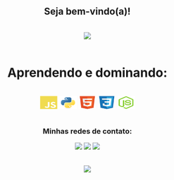 <div align="center">
  <h2>Seja bem-vindo(a)!</h2>
</div>
<br>
<div align="center">
  <img height="180em" src="https://github-readme-stats.vercel.app/api/top-langs/?username=felipeferreira21&layout=compact&langs_count=7&theme=dark"/>
</div>
<br>
<div align="center">
  <h1>Aprendendo e dominando:</h1>
  <div style="display: inline_block"><br>
    <img align="center" alt="Formando-Js" height="30" width="40" src="https://raw.githubusercontent.com/devicons/devicon/master/icons/javascript/javascript-plain.svg">
    <img align="center" alt="Formando-Python" height="30" width="40" src="https://raw.githubusercontent.com/devicons/devicon/master/icons/python/python-original.svg">
    <img align="center" alt="Formando-HTML" height="30" width="40" src="https://raw.githubusercontent.com/devicons/devicon/master/icons/html5/html5-original.svg">
    <img align="center" alt="Formando-CSS" height="30" width="40" src="https://raw.githubusercontent.com/devicons/devicon/master/icons/css3/css3-original.svg">
    <img align="center" alt="Formando-Node.js" height="30" width="40" src="https://github.com/devicons/devicon/blob/master/icons/nodejs/nodejs-original.svg">
  </div>
</div>
<br>
<div align="center">
  <h3>Minhas redes de contato:</h3>
  <a href="https://www.instagram.com/felipe_ferre01" target="_blank"><img src="https://img.shields.io/badge/-Instagram-%23E4405F?style=for-the-badge&logo=instagram&logoColor=white" target="_blank"></a> 
  <a href="mailto:felipeferre26@hotmail.com"><img src="https://img.shields.io/badge/-Gmail-%23333?style=for-the-badge&logo=gmail&logoColor=white" target="_blank"></a>
  <a href="https://www.linkedin.com/in/felipe-ferreira-3900b2234/" target="_blank"><img src="https://img.shields.io/badge/-LinkedIn-%230077B5?style=for-the-badge&logo=linkedin&logoColor=white" target="_blank"></a> 
</div>
<br>
<p align="center">
  <img align="center" src="https://profile-counter.glitch.me/Felipeferreira21/count.svg" />
</p>
